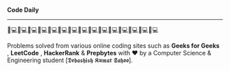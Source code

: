 __Code Daily__
_________________________________________________________________________
👨💻👨💻👨💻👨💻👨💻👨💻👨💻👨💻👨💻👨💻👨💻👨💻👨💻👨💻👨💻

Problems solved from various online coding sites such as <b>Geeks for Geeks</b> , <b>LeetCode</b> , <b>HackerRank</b> & <b>Prepbytes</b> with ❤ by a Computer Science & Engineering student [𝕯𝖊𝖇𝖆𝖘𝖍𝖎𝖘𝖍 𝕶𝖚𝖒𝖆𝖗 𝕾𝖆𝖍𝖔𝖔].
